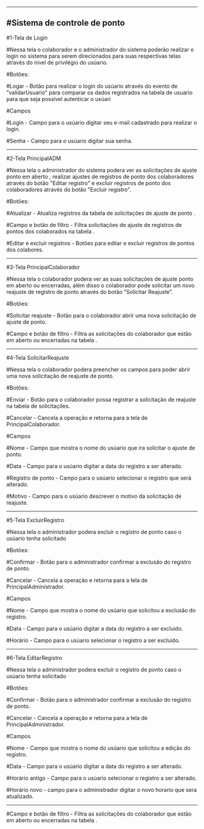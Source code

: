 ------------------------------------------------------------------------------------------------------------------------------------------------------------------------------------------------
#Sistema de controle de ponto 
------------------------------------------------------------------------------------------------------------------------------------------------------------------------------------------------


#1-Tela de Login

#Nessa tela o colaborador e o administrador do sistema poderão realizar o login no sistema para serem direcionados para suas respectivas telas através do nivel de privilégio do usúario.

#Botões:

#Logar - Botão para realizar o login do usúario através do evento de "validarUsuario" para comparar os dados registrados na tabela de usuario para que seja possivel autenticar o usúari

#Campos

#Login - Campo para o usúario digitar seu e-mail cadastrado para realizar o login.

#Senha - Campo para o usúario digitar sua senha.

-----------------------------------------------------------------------------------------------------------------------------------------------------------------------------------------------------

#2-Tela PrincipalADM

#Nessa tela o administrador do sistema podera ver as solicitações de ajuste ponto em aberto , realizar ajustes de registros de ponto dos colaboradores através do botão "Editar registro" e excluir registros de ponto dos colaboradores através do botão "Excluir registro".

#Botões:

#Atualizar - Atualiza registros da tabela de solicitações de ajuste de ponto .

#Campo e botão de filtro - Filtra solicitações de ajuste de registros de pontos dos colaborados na tabela .

#Editar e excluir registros - Botões para editar e excluir registros de pontos dos colabores.

-----------------------------------------------------------------------------------------------------------------------------------------------------------------------------------------------------

#3-Tela PrincipalColaborador

#Nessa tela o colaborador podera ver as suas solicitações de ajuste ponto em aberto ou encerradas, além disso o  colaborador pode solicitar um novo reajuste de registro de ponto através do botão "Solicitar Reajuste".

#Botões:

#Solicitar reajuste - Botão para o colaborador abrir uma nova solicitação de ajuste de ponto.

#Campo e botão de filtro - Filtra as solicitações do colaborador que estão em aberto ou encerradas na tabela .

-----------------------------------------------------------------------------------------------------------------------------------------------------------------------------------------------------

#4-Tela SolicitarReajuste

#Nessa tela o colaborador podera preencher os campos para poder abrir uma nova solicitação de reajuste de ponto.

#Botões:

#Enviar - Botão para o colaborador possa registrar a solicitação de reajuste na tabela de solicitações.

#Cancelar - Cancela a operação e retorna para a tela de PrincipalColaborador.

#Campos

#Nome - Campo que mostra o nome do usúario que ira solicitar o ajuste de ponto.

#Data - Campo para o usúario digitar a data do registro a ser alterado.

#Registro de ponto - Campo para o usúario selecionar o registro que será alterado.

#Motivo - Campo para o usúario descrever o motivo da solicitação de reajuste.

-----------------------------------------------------------------------------------------------------------------------------------------------------------------------------------------------------

#5-Tela ExcluirRegistro

#Nessa tela o administrador podera excluir o registro de ponto caso o usúario tenha solicitado

#Botões:

#Confirmar - Botão para o administrador confirmar a exclusão do registro de ponto.

#Cancelar - Cancela a operação e retorna para a tela de PrincipalAdministrador.

#Campos

#Nome - Campo que mostra o nome do usúario que solicitou a exclusão do registro.

#Data - Campo para o usúario digitar a data do registro a ser excluido.

#Horário - Campo para o usúario selecionar o registro a ser excluido.


-----------------------------------------------------------------------------------------------------------------------------------------------------------------------------------------------------

#6-Tela EditarRegistro

#Nessa tela o administrador podera excluir o registro de ponto caso o usúario tenha solicitado

#Botões:

#Confirmar - Botão para o administrador confirmar a exclusão do registro de ponto.

#Cancelar - Cancela a operação e retorna para a tela de PrincipalAdministrador.

#Campos

#Nome - Campo que mostra o nome do usúario que solicitou a edição do registro.

#Data - Campo para o usúario digitar a data do registro a ser alterado.

#Horário antigo - Campo para o usúario selecionar o registro a ser alterado.

#Horário novo - campo para o administrador digitar o novo horario que sera atualizado.


-----------------------------------------------------------------------------------------------------------------------------------------------------------------------------------------------------

#Campo e botão de filtro - Filtra as solicitações do colaborador que estão em aberto ou encerradas na tabela .

